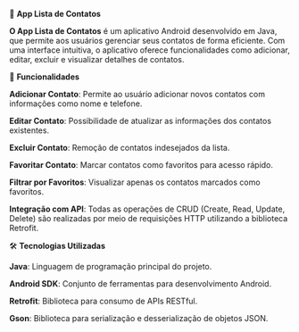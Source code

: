 📱 **App Lista de Contatos**

**O App Lista de Contatos** é um aplicativo Android desenvolvido em Java, que permite aos usuários gerenciar seus contatos de forma eficiente. Com uma interface intuitiva, o aplicativo oferece funcionalidades como adicionar, editar, excluir e visualizar detalhes de contatos.


🚀 **Funcionalidades**

**Adicionar Contato**: Permite ao usuário adicionar novos contatos com informações como nome e telefone.

**Editar Contato**: Possibilidade de atualizar as informações dos contatos existentes.

**Excluir Contato**: Remoção de contatos indesejados da lista.

**Favoritar Contato**: Marcar contatos como favoritos para acesso rápido.

**Filtrar por Favoritos**: Visualizar apenas os contatos marcados como favoritos.

**Integração com API**: Todas as operações de CRUD (Create, Read, Update, Delete) são realizadas por meio de requisições HTTP utilizando a biblioteca Retrofit.


🛠️ **Tecnologias Utilizadas**

**Java**: Linguagem de programação principal do projeto.

**Android SDK**: Conjunto de ferramentas para desenvolvimento Android.

**Retrofit**: Biblioteca para consumo de APIs RESTful.

**Gson**: Biblioteca para serialização e desserialização de objetos JSON.
